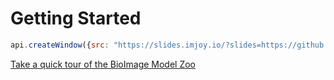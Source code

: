# Getting Started

<!-- ImJoyPlugin: {"type": "web-worker", "startup_mode": "run"} -->
```js
api.createWindow({src: "https://slides.imjoy.io/?slides=https://github.com/esgomezm/bioimage.io/blob/main/docs/user_guide/welcome_slides.md"})
```

[Take a quick tour of the BioImage Model Zoo](https://slides.imjoy.io/?slides=https://github.com/esgomezm/bioimage.io/blob/main/docs/user_guide/welcome_slides.md)


